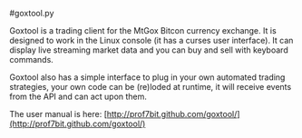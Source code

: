 #goxtool.py

Goxtool is a trading client for the MtGox Bitcon currency exchange. It is
designed to work in the Linux console (it has a curses user interface). It
can display live streaming market data and you can buy and sell with
keyboard commands.

Goxtool also has a simple interface to plug in your own automated trading
strategies, your own code can be (re)loded at runtime, it will receive
events from the API and can act upon them.

The user manual is here:
[http://prof7bit.github.com/goxtool/](http://prof7bit.github.com/goxtool/)

